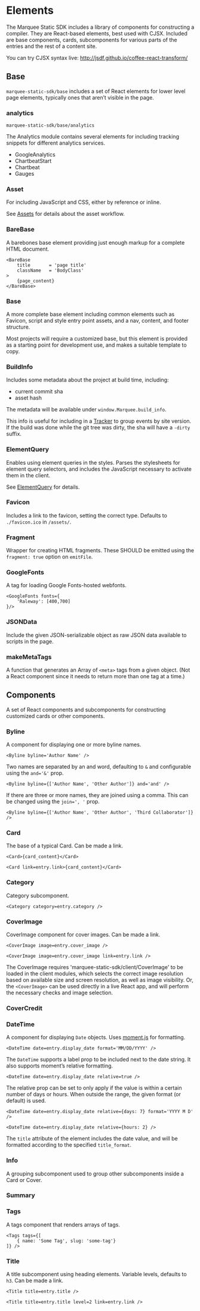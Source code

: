 # Elements

The Marquee Static SDK includes a library of components for constructing a
compiler. They are React-based elements, best used with CJSX. Included are
base components, cards, subcomponents for various parts of the entries and the
rest of a content site.

You can try CJSX syntax live: http://jsdf.github.io/coffee-react-transform/



## Base

`marquee-static-sdk/base` includes a set of React elements for lower level
page elements, typically ones that aren’t visible in the page.


### analytics

`marquee-static-sdk/base/analytics`

The Analytics module contains several elements for including tracking snippets
for different analytics services.

* GoogleAnalytics
* ChartbeatStart
* Chartbeat
* Gauges


### Asset

For including JavaScript and CSS, either by reference or inline.

See [Assets](./assets/) for details about the asset workflow.


### BareBase

A barebones base element providing just enough markup for a complete HTML
document.

```cjsx
<BareBase
    title       = 'page title'
    className   = 'BodyClass'
>
    {page_content}
</BareBase>
```

### Base

A more complete base element including common elements such as Favicon, script
and style entry point assets, and a nav, content, and footer structure.

Most projects will require a customized base, but this element is provided
as a starting point for development use, and makes a suitable template to copy.


### BuildInfo

Includes some metadata about the project at build time, including:

* current commit sha
* asset hash

The metadata will be available under `window.Marquee.build_info`.

This info is useful for including in a [Tracker](./analytics/) to group events
by site version. If the build was done while the git tree was dirty, the sha
will have a `-dirty` suffix.


### ElementQuery

Enables using element queries in the styles. Parses the stylesheets for
element query selectors, and includes the JavaScript necessary to activate
them in the client.

See [ElementQuery](./element-queries/) for details.


### Favicon

Includes a link to the favicon, setting the correct type. Defaults to
`./favicon.ico` in `/assets/`.


### Fragment

Wrapper for creating HTML fragments. These SHOULD be emitted using the
`fragment: true` option on `emitFile`.


### GoogleFonts

A tag for loading Google Fonts-hosted webfonts.

```cjsx
<GoogleFonts fonts={
    'Raleway': [400,700]
}/>
```



### JSONData

Include the given JSON-serializable object as raw JSON data available to
scripts in the page.


### makeMetaTags

A function that generates an Array of `<meta>` tags from a given object.
(Not a React component since it needs to return more than one tag at a time.)



## Components

A set of React components and subcomponents for constructing customized cards
or other components.


### Byline

A component for displaying one or more byline names.

```cjsx
<Byline byline='Author Name' />
```

Two names are separated by an and word, defaulting to `&` and configurable
using the `and='&'` prop.

```cjsx
<Byline byline={['Author Name', 'Other Author']} and='and' />
```

If there are three or more names, they are joined using a comma. This can be
changed using the `join=', '` prop.

```cjsx
<Byline byline={['Author Name', 'Other Author', 'Third Collaborator']} />
```


### Card

The base of a typical Card. Can be made a link.

```cjsx
<Card>{card_content}</Card>
```

```cjsx
<Card link=entry.link>{card_content}</Card>
```


### Category

Category subcomponent.

```cjsx
<Category category=entry.category />
```


### CoverImage

CoverImage component for cover images. Can be made a link.

```cjsx
<CoverImage image=entry.cover_image />
```

```cjsx
<CoverImage image=entry.cover_image link=entry.link />
```

The CoverImage requires 'marquee-static-sdk/client/CoverImage' to be loaded
in the client modules, which selects the correct image resolution based on
available size and screen resolution, as well as image visibility. Or, the
`<CoverImage>` can be used directly in a live React app, and will perform the
necessary checks and image selection.




### CoverCredit


### DateTime

A component for displaying `Date` objects. Uses [moment.js][momentjs] for
formatting.

```cjsx
<DateTime date=entry.display_date format='MM/DD/YYYY' />
```

The `DateTime` supports a label prop to be included next to the date string. It
also supports moment’s relative formatting.

```cjsx
<DateTime date=entry.display_date relative=true />
```

The relative prop can be set to only apply if the value is within a certain
number of days or hours. When outside the range, the given format (or default)
is used.

```cjsx
<DateTime date=entry.display_date relative={days: 7} format='YYYY M D' />
```

```cjsx
<DateTime date=entry.display_date relative={hours: 2} />
```

The `title` attribute of the element includes the date value, and will be
formatted according to the specified `title_format`.

### Info

A grouping subcomponent used to group other subcomponents inside a Card or
Cover.


### Summary


### Tags

A tags component that renders arrays of tags.

```cjsx
<Tags tags={[
    { name: 'Some Tag', slug: 'some-tag'}
]} />
```

### Title

A title subcomponent using heading elements. Variable levels, defaults to `h3`.
Can be made a link.

```cjsx
<Title title=entry.title />
```

```cjsx
<Title title=entry.title level=2 link=entry.link />
```



[momentjs]: http://momentjs.com/docs/#/displaying/